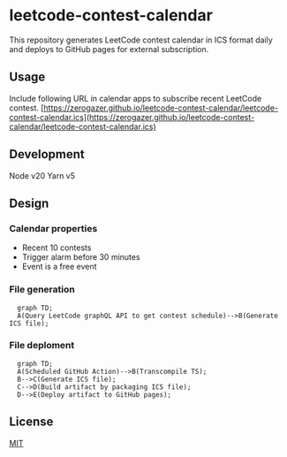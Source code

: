 # leetcode-contest-calendar

This repository generates LeetCode contest calendar in ICS format daily and deploys to GitHub pages for external subscription.

## Usage

Include following URL in calendar apps to subscribe recent LeetCode contest.
[https://zerogazer.github.io/leetcode-contest-calendar/leetcode-contest-calendar.ics](https://zerogazer.github.io/leetcode-contest-calendar/leetcode-contest-calendar.ics)

## Development

Node v20
Yarn v5

## Design

### Calendar properties
* Recent 10 contests
* Trigger alarm before 30 minutes
* Event is a free event

### File generation

```mermaid
  graph TD;
  A(Query LeetCode graphQL API to get contest schedule)-->B(Generate ICS file);
```

### File deploment

```mermaid
  graph TD;
  A(Scheduled GitHub Action)-->B(Transcompile TS);
  B-->C(Generate ICS file);
  C-->D(Build artifact by packaging ICS file);
  D-->E(Deploy artifact to GitHub pages);
```

## License

[MIT](https://choosealicense.com/licenses/mit/)
